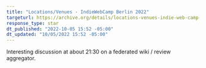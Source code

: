 ```yaml
---
title: "Locations/Venues - IndieWebCamp Berlin 2022"
targeturl: https://archive.org/details/locations-venues-indie-web-camp-berlin-2022 
response_type: star
dt_published: "2022-10-05 15:52 -05:00"
dt_updated: "10/05/2022 15:52 -05:00"
---
```


Interesting discussion at about 21:30 on a federated wiki / review aggregator.